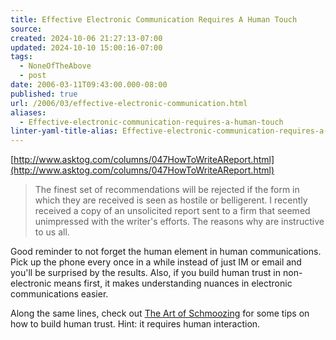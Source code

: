 ```yaml
---
title: Effective Electronic Communication Requires A Human Touch
source: 
created: 2024-10-06 21:27:13-07:00
updated: 2024-10-10 15:00:16-07:00
tags:
  - NoneOfTheAbove
  - post
date: 2006-03-11T09:43:00.000-08:00
published: true
url: /2006/03/effective-electronic-communication.html
aliases:
  - Effective-electronic-communication-requires-a-human-touch
linter-yaml-title-alias: Effective-electronic-communication-requires-a-human-touch
---
```



[http://www.asktog.com/columns/047HowToWriteAReport.html](http://www.asktog.com/columns/047HowToWriteAReport.html)  
  

>   
> The finest set of recommendations will be rejected if the form in which they are received is seen as hostile or belligerent. I recently received a copy of an unsolicited report sent to a firm that seemed unimpressed with the writer's efforts. The reasons why are instructive to us all.  

  
  
Good reminder to not forget the human element in human communications. Pick up the phone every once in a while instead of just IM or email and you'll be surprised by the results. Also, if you build human trust in non-electronic means first, it makes understanding nuances in electronic communications easier.  
  
Along the same lines, check out [The Art of Schmoozing](http://blog.guykawasaki.com/2006/02/the_art_of_schm.html) for some tips on how to build human trust. Hint: it requires human interaction.